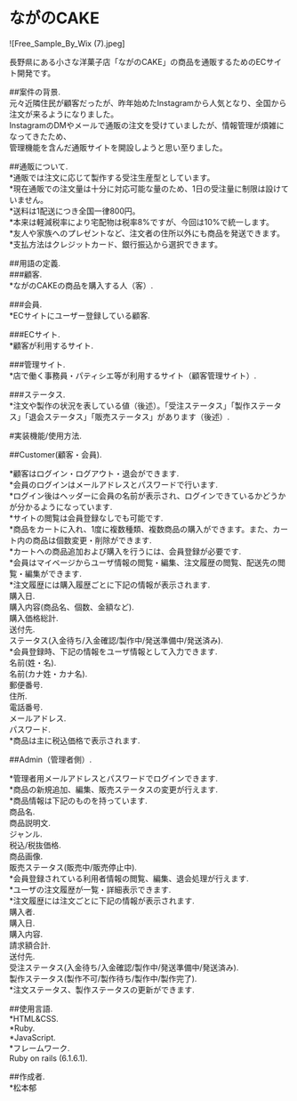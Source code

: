 # ながのCAKE

![Free_Sample_By_Wix (7).jpeg]

長野県にある小さな洋菓子店「ながのCAKE」の商品を通販するためのECサイト開発です。  

##案件の背景.    
元々近隣住民が顧客だったが、昨年始めたInstagramから人気となり、全国から注文が来るようになりました。   
InstagramのDMやメールで通販の注文を受けていましたが、情報管理が煩雑になってきたため、  
管理機能を含んだ通販サイトを開設しようと思い至りました。  

##通販について.   
*通販では注文に応じて製作する受注生産型としています。    
*現在通販での注文量は十分に対応可能な量のため、1日の受注量に制限は設けていません。  
*送料は1配送につき全国一律800円。   
*本来は軽減税率により宅配物は税率8%ですが、今回は10%で統一します。    
*友人や家族へのプレゼントなど、注文者の住所以外にも商品を発送できます。    
*支払方法はクレジットカード、銀行振込から選択できます。    

##用語の定義.    
###顧客.   
*ながのCAKEの商品を購入する人（客）. 

###会員.  
*ECサイトにユーザー登録している顧客.   

###ECサイト.  
*顧客が利用するサイト. 

###管理サイト.   
*店で働く事務員・パティシエ等が利用するサイト（顧客管理サイト）. 

###ステータス.   
*注文や製作の状況を表している値（後述）。「受注ステータス」「製作ステータス」「退会ステータス」「販売ステータス」があります（後述）.   

#実装機能/使用方法.   

##Customer(顧客・会員).   

*顧客はログイン・ログアウト・退会ができます.   
*会員のログインはメールアドレスとパスワードで行います.   
*ログイン後はヘッダーに会員の名前が表示され、ログインできているかどうかが分かるようになっています.   
*サイトの閲覧は会員登録なしでも可能です.   
*商品をカートに入れ、1度に複数種類、複数商品の購入ができます。また、カート内の商品は個数変更・削除ができます.   
*カートへの商品追加および購入を行うには、会員登録が必要です.   
*会員はマイページからユーザ情報の閲覧・編集、注文履歴の閲覧、配送先の閲覧・編集ができます.   
*注文履歴には購入履歴ごとに下記の情報が表示されます.  
  購入日.   
  購入内容(商品名、個数、金額など).   
  購入価格総計.   
  送付先.   
  ステータス(入金待ち/入金確認/製作中/発送準備中/発送済み).   
*会員登録時、下記の情報をユーザ情報として入力できます.   
  名前(姓・名).   
  名前(カナ姓・カナ名).   
  郵便番号.   
  住所.   
  電話番号.   
  メールアドレス.   
  パスワード.   
*商品は主に税込価格で表示されます.   

##Admin（管理者側）. 

*管理者用メールアドレスとパスワードでログインできます.   
*商品の新規追加、編集、販売ステータスの変更が行えます.   
*商品情報は下記のものを持っています.   
  商品名.   
  商品説明文.   
  ジャンル.   
  税込/税抜価格.   
  商品画像.  
  販売ステータス(販売中/販売停止中).   
*会員登録されている利用者情報の閲覧、編集、退会処理が行えます.   
*ユーザの注文履歴が一覧・詳細表示できます.   
*注文履歴には注文ごとに下記の情報が表示されます.   
  購入者.   
  購入日.   
  購入内容.   
  請求額合計.   
  送付先.   
  受注ステータス(入金待ち/入金確認/製作中/発送準備中/発送済み).   
  製作ステータス(製作不可/製作待ち/製作中/製作完了).   
*注文ステータス、製作ステータスの更新ができます.   

##使用言語.   
*HTML&CSS.   
*Ruby.   
*JavaScript.   
*フレームワーク.   
  Ruby on rails (6.1.6.1).   

##作成者.   
*松本郁









<!--This README would normally document whatever steps are necessary to get the-->
<!--application up and running.-->

<!--Things you may want to cover:-->

<!--* Ruby version-->

<!--* System dependencies-->

<!--* Configuration-->

<!--* Database creation-->

<!--* Database initialization-->

<!--* How to run the test suite-->

<!--* Services (job queues, cache servers, search engines, etc.)-->

<!--* Deployment instructions-->

<!--* ...-->
